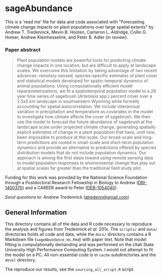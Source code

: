 # sageAbundance
This is a 'read me' file for data and code associated with "Forecasting climate change impacts on plant populations over large spatial extents" by Andrew T. Tredennick, Mevin B. Hooten, Cameron L. Aldridge, Collin G. Homer, Andrew Kleinhesselink, and Peter B. Adler (in review).

### Paper abstract
>Plant population models are powerful tools for predicting climate change
impacts in one location, but are difficult to apply at landscape scales.
We overcome this limitation by taking advantage of two recent advances:
remotely-sensed, species-specific estimates of plant cover and
statistical models developed for spatio-temporal dynamics of animal
populations. Using computationally efficient model reparameterizations,
we fit a spatiotemporal population model to a 28 year time series of
sagebrush (*Artemisia* spp.) percent cover over a 2.5x5 km
landscape in southwestern Wyoming while formally accounting for spatial
autocorrelation. We include interannual variation in precipitation and
temperature as covariates in the model to investigate how climate
affects the cover of sagebrush. We then use the model to forecast the
future abundance of sagebrush at the landscape scale under projected
climate change, generating spatially explicit estimates of change in a
plant population that have, until now, been impossible to produce at
this scale. Our broad-scale and long-term predictions are rooted in
small-scale and short-term population dynamics and provide an
alternative to predictions offered by species distribution models that
do not include population dynamics. Our approach is among the first
steps toward using remote sensing data to model population responses to
environmental change that play out at spatial scales far greater than
the traditional field study plot.

Funding for this work was provided by the National Science Foundation through a Postdoctoral Research Fellowship in Biology to Andrew ([DBI-1400370](http://www.nsf.gov/awardsearch/showAward?AWD_ID=1400370&HistoricalAwards=false)) and a CAREER award to Peter ([DEB-1054040](http://www.nsf.gov/awardsearch/showAward?AWD_ID=1054040&HistoricalAwards=false)).

_Send questions to_: Andrew Tredennick (atredenn@gmail.com)

General Information
-------------------
This directory contains all of the data and R code necessary to reproduce the analysis and figures from Tredennick *et al.* 201x. The ``scripts/`` and ``data/`` directories holds all code and data, while the ``docs/`` directory contains a R Markdown file (``sageAbundance_ms.Rmd``) with paper text. Note that model fitting is computationally demanding and was performed on the Utah State University High Performance Computing System. I would not attempt to fit the model on a PC. All non-essential code is in ``cache`` subdirectories and the ``devel`` directory.

The reproduce our results, see the ``sourcing_all_script.R`` script.

